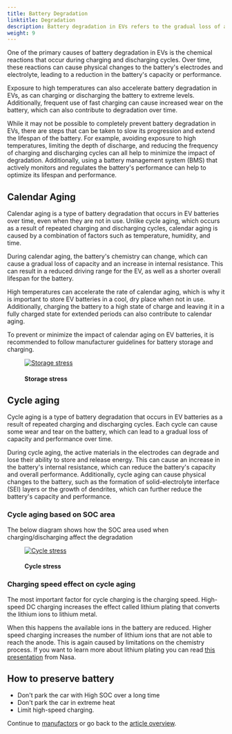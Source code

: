 ```yaml
---
title: Battery Degradation
linktitle: Degradation
description: Battery degradation in EVs refers to the gradual loss of a battery's capacity or performance over time, which can affect the driving range of the vehicle. Like other types of batteries, it is caused by a combination of factors.
weight: 9
---
```

<!-- markdownlint-disable MD033 -->

One of the primary causes of battery degradation in EVs is the chemical reactions that occur during charging and discharging cycles. Over time, these reactions can cause physical changes to the battery's electrodes and electrolyte, leading to a reduction in the battery's capacity or performance.

Exposure to high temperatures can also accelerate battery degradation in EVs, as can charging or discharging the battery to extreme levels. Additionally, frequent use of fast charging can cause increased wear on the battery, which can also contribute to degradation over time.

While it may not be possible to completely prevent battery degradation in EVs, there are steps that can be taken to slow its progression and extend the lifespan of the battery. For example, avoiding exposure to high temperatures, limiting the depth of discharge, and reducing the frequency of charging and discharging cycles can all help to minimize the impact of degradation. Additionally, using a battery management system (BMS) that actively monitors and regulates the battery's performance can help to optimize its lifespan and performance.

## Calendar Aging

Calendar aging is a type of battery degradation that occurs in EV batteries over time, even when they are not in use. Unlike cycle aging, which occurs as a result of repeated charging and discharging cycles, calendar aging is caused by a combination of factors such as temperature, humidity, and time.

During calendar aging, the battery's chemistry can change, which can cause a gradual loss of capacity and an increase in internal resistance. This can result in a reduced driving range for the EV, as well as a shorter overall lifespan for the battery.

High temperatures can accelerate the rate of calendar aging, which is why it is important to store EV batteries in a cool, dry place when not in use. Additionally, charging the battery to a high state of charge and leaving it in a fully charged state for extended periods can also contribute to calendar aging.

To prevent or minimize the impact of calendar aging on EV batteries, it is recommended to follow manufacturer guidelines for battery storage and charging.

<figure>
    <a href="https://media.electrichasgoneaudi.net/multimedia/technology/battery/degredation/evstoragestress.png">
        <img src="https://media.electrichasgoneaudi.net/multimedia/technology/battery/degredation/evstoragestress.png"
        alt="Storage stress" title="Storage stress">
    </a>
    <figcaption><h4>Storage stress</h4></figcaption>
</figure>

## Cycle aging

Cycle aging is a type of battery degradation that occurs in EV batteries as a result of repeated charging and discharging cycles. Each cycle can cause some wear and tear on the battery, which can lead to a gradual loss of capacity and performance over time.

During cycle aging, the active materials in the electrodes can degrade and lose their ability to store and release energy. This can cause an increase in the battery's internal resistance, which can reduce the battery's capacity and overall performance. Additionally, cycle aging can cause physical changes to the battery, such as the formation of solid-electrolyte interface (SEI) layers or the growth of dendrites, which can further reduce the battery's capacity and performance.

### Cycle aging based on SOC area

The below diagram shows how the SOC area used when charging/discharging affect the degradation

<figure>
    <a href="https://media.electrichasgoneaudi.net/multimedia/technology/battery/degredation/dstcycles.png">
        <img src="https://media.electrichasgoneaudi.net/multimedia/technology/battery/degredation/dstcycles.png"
        alt="Cycle stress" title="Cycle stress">
    </a>
    <figcaption><h4>Cycle stress</h4></figcaption>
</figure>

### Charging speed effect on cycle aging

The most important factor for cycle charging is the charging speed. High-speed DC charging increases  the effect called lithium plating that converts the lithium ions to lithium metal.

When this happens the available ions in the battery are reduced. Higher speed charging increases the number of lithium ions that are not able to reach the anode. This is again caused by limitations on the chemistry process. If you want to learn more about lithium plating you can read [this presentation](https://www.nasa.gov/sites/default/files/atoms/files/1-lithium_plating_azimmerman.pdf) from Nasa.

## How to preserve battery

- Don't park the car with High SOC over a long time
- Don't park the car in extreme heat
- Limit high-speed charging.

Continue to [manufactors](../manufactors/) or go back to the [article overview](../).